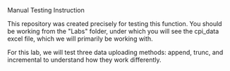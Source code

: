 Manual Testing Instruction

This repository was created precisely for testing this function. You should be working from the "Labs" folder, under which you will see the cpi_data excel file, which we will primarily be working with. 

For this lab, we will test three data uploading methods: append, trunc, and incremental to understand how they work differently. 

